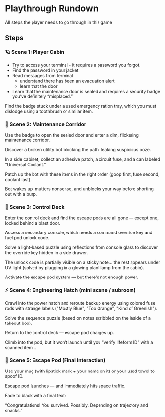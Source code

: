 # Playthrough Rundown

All steps the player needs to go through in this game

## Steps

### 🪐 Scene 1: Player Cabin

- Try to access your terminal - it requires a password you forgot.
- Find the password in your jacket
- Read messages from terminal
  - understand there has been an evacuation alert
  - learn that the door
- Learn that the maintenance door is sealed and requires a security badge you’ve definitely “misplaced.”

Find the badge stuck under a used emergency ration tray, which you must dislodge using a toothbrush or similar item.

### 🔧 Scene 2: Maintenance Corridor

Use the badge to open the sealed door and enter a dim, flickering maintenance corridor.

Discover a broken utility bot blocking the path, leaking suspicious ooze.

In a side cabinet, collect an adhesive patch, a circuit fuse, and a can labeled “Universal Coolant.”

Patch up the bot with these items in the right order (goop first, fuse second, coolant last).

Bot wakes up, mutters nonsense, and unblocks your way before shorting out with a burp.

### 📡 Scene 3: Control Deck

Enter the control deck and find the escape pods are all gone — except one, locked behind a blast door.

Access a secondary console, which needs a command override key and fuel pod unlock code.

Solve a light-based puzzle using reflections from console glass to discover the override key hidden in a side drawer.

The unlock code is partially visible on a sticky note... the rest appears under UV light (solved by plugging in a glowing plant lamp from the cabin).

Activate the escape pod system — but there's not enough power.

### ⚡ Scene 4: Engineering Hatch (mini scene / subroom)

Crawl into the power hatch and reroute backup energy using colored fuse rods with strange labels ("Mostly Blue", "Too Orange", "Kind of Greenish").

Solve the sequence puzzle (based on notes scribbled on the inside of a takeout box).

Return to the control deck — escape pod charges up.

Climb into the pod, but it won’t launch until you “verify lifeform ID” with a scanned item...

### 🎉 Scene 5: Escape Pod (Final Interaction)

Use your mug (with lipstick mark + your name on it) or your used towel to spoof ID.

Escape pod launches — and immediately hits space traffic.

Fade to black with a final text:

“Congratulations! You survived. Possibly. Depending on trajectory and snacks.”
